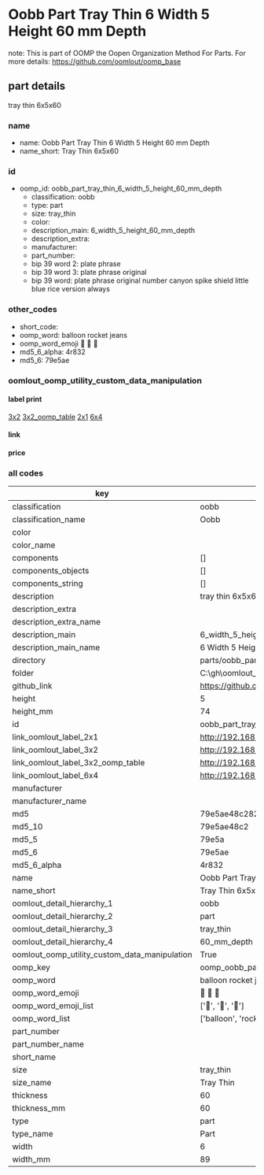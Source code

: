 # Oobb Part Tray Thin 6 Width 5 Height 60 mm Depth  

note: This is part of OOMP the Oopen Organization Method For Parts. For more details: https://github.com/oomlout/oomp_base

##  part details
  



tray thin 6x5x60



### name
* name: Oobb Part Tray Thin 6 Width 5 Height 60 mm Depth
* name_short: Tray Thin 6x5x60 
### id
* oomp_id: oobb_part_tray_thin_6_width_5_height_60_mm_depth
  * classification: oobb
  * type: part
  * size: tray_thin
  * color: 
  * description_main: 6_width_5_height_60_mm_depth
  * description_extra: 
  * manufacturer: 
  * part_number: 
  * bip 39 word 2: plate phrase
  * bip 39 word 3: plate phrase original
  * bip 39 word: plate phrase original number canyon spike shield little blue rice version always

### other_codes
* short_code: 
* oomp_word: balloon rocket jeans
* oomp_word_emoji :balloon: :rocket: :jeans:
* md5_6_alpha: 4r832
* md5_6: 79e5ae






### oomlout_oomp_utility_custom_data_manipulation
#### label print
[3x2](http://192.168.1.245:1112/?label=oomp%204r832)
[3x2_oomp_table](http://192.168.1.108:1112/?label=oomp%204r832)
[2x1](http://192.168.1.242:1112/?label=oomp%204r832)
[6x4](http://192.168.1.55:1112/?label=oomp%204r832)    

#### link

                              

#### price







### all codes 
| key | value |  
| --- | --- |  
| classification | oobb |  
| classification_name | Oobb |  
| color |  |  
| color_name |  |  
| components | [] |  
| components_objects | [] |  
| components_string | [] |  
| description | tray thin 6x5x60 |  
| description_extra |  |  
| description_extra_name |  |  
| description_main | 6_width_5_height_60_mm_depth |  
| description_main_name | 6 Width 5 Height 60 mm Depth |  
| directory | parts/oobb_part_tray_thin_6_width_5_height_60_mm_depth |  
| folder | C:\gh\oomlout_oobb_version_4_generated_parts\parts\oobb_part_tray_thin_6_width_5_height_60_mm_depth |  
| github_link | https://github.com/oomlout/oomlout_oomp_part_src/tree/main/parts/oobb_part_tray_thin_6_width_5_height_60_mm_depth |  
| height | 5 |  
| height_mm | 74 |  
| id | oobb_part_tray_thin_6_width_5_height_60_mm_depth |  
| link_oomlout_label_2x1 | http://192.168.1.242:1112/?label=oomp%204r832 |  
| link_oomlout_label_3x2 | http://192.168.1.245:1112/?label=oomp%204r832 |  
| link_oomlout_label_3x2_oomp_table | http://192.168.1.108:1112/?label=oomp%204r832 |  
| link_oomlout_label_6x4 | http://192.168.1.55:1112/?label=oomp%204r832 |  
| manufacturer |  |  
| manufacturer_name |  |  
| md5 | 79e5ae48c28298b74710e9773968f531 |  
| md5_10 | 79e5ae48c2 |  
| md5_5 | 79e5a |  
| md5_6 | 79e5ae |  
| md5_6_alpha | 4r832 |  
| name | Oobb Part Tray Thin 6 Width 5 Height 60 mm Depth |  
| name_short | Tray Thin 6x5x60  |  
| oomlout_detail_hierarchy_1 | oobb |  
| oomlout_detail_hierarchy_2 | part |  
| oomlout_detail_hierarchy_3 | tray_thin |  
| oomlout_detail_hierarchy_4 | 60_mm_depth |  
| oomlout_oomp_utility_custom_data_manipulation | True |  
| oomp_key | oomp_oobb_part_tray_thin_6_width_5_height_60_mm_depth |  
| oomp_word | balloon rocket jeans |  
| oomp_word_emoji | :balloon: :rocket: :jeans: |  
| oomp_word_emoji_list | [':balloon:', ':rocket:', ':jeans:'] |  
| oomp_word_list | ['balloon', 'rocket', 'jeans'] |  
| part_number |  |  
| part_number_name |  |  
| short_name |  |  
| size | tray_thin |  
| size_name | Tray Thin |  
| thickness | 60 |  
| thickness_mm | 60 |  
| type | part |  
| type_name | Part |  
| width | 6 |  
| width_mm | 89 |  
